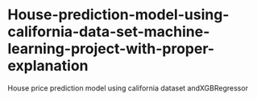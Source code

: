 # House-prediction-model-using-california-data-set-machine-learning-project-with-proper-explanation
House price prediction model using california dataset andXGBRegressor
